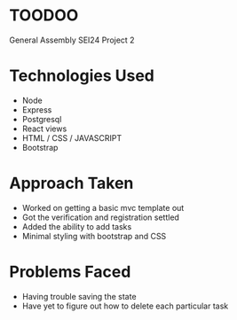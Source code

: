 # TOODOO
General Assembly SEI24 Project 2

# Technologies Used
* Node
* Express
* Postgresql
* React views
* HTML / CSS / JAVASCRIPT
* Bootstrap

# Approach Taken
* Worked on getting a basic mvc template out
* Got the verification and registration settled
* Added the ability to add tasks
* Minimal styling with bootstrap and CSS

# Problems Faced
* Having trouble saving the state
* Have yet to figure out how to delete each particular task
